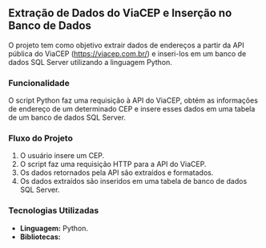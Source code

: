 ## Extração de Dados do ViaCEP e Inserção no Banco de Dados

O projeto tem como objetivo extrair dados de endereços a partir da API pública do ViaCEP (https://viacep.com.br/) e inseri-los em um banco de dados SQL Server utilizando a linguagem Python.

 
### Funcionalidade

O script Python faz uma requisição à API do ViaCEP, obtém as informações de endereço de um determinado CEP e insere esses dados em uma tabela de um banco de dados SQL Server.

### Fluxo do Projeto
1. O usuário insere um CEP.
2. O script faz uma requisição HTTP para a API do ViaCEP.
3. Os dados retornados pela API são extraídos e formatados.
4. Os dados extraídos são inseridos em uma tabela de banco de dados SQL Server.

### Tecnologias Utilizadas
- <strong>Linguagem:</strong> Python.
- <strong>Bibliotecas:</strong>
